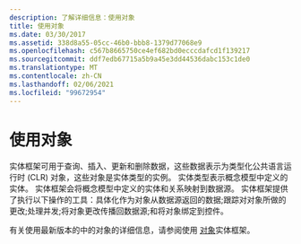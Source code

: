 ```yaml
---
description: 了解详细信息：使用对象
title: 使用对象
ms.date: 03/30/2017
ms.assetid: 338d8a55-05cc-46b0-bbb8-1379d77068e9
ms.openlocfilehash: c567b8665750ce4ef682bd0ecccdafcd1f139217
ms.sourcegitcommit: ddf7edb67715a5b9a45e3dd44536dabc153c1de0
ms.translationtype: MT
ms.contentlocale: zh-CN
ms.lasthandoff: 02/06/2021
ms.locfileid: "99672954"
---
```

# <a name="working-with-objects"></a>使用对象

实体框架可用于查询、插入、更新和删除数据，这些数据表示为类型化公共语言运行时 (CLR) 对象，这些对象是实体类型的实例。 实体类型表示概念模型中定义的实体。 实体框架会将概念模型中定义的实体和关系映射到数据源。 实体框架提供了执行以下操作的工具：具体化作为对象从数据源返回的数据;跟踪对对象所做的更改;处理并发;将对象更改传播回数据源;和将对象绑定到控件。  
  
 有关使用最新版本的中的对象的详细信息，请参阅使用 [对象](/previous-versions/gg696163(v=vs.103))实体框架。
